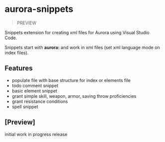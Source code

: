 # aurora-snippets

> PREVIEW

Snippets extension for creating xml files for Aurora using Visual Studio Code.

Snippets start with **aurora:** and work in xml files (set xml language mode on index files).

## Features

- populate file with base structure for index or elements file
- todo comment snippet
- basic element snippet
- grant simple skill, weapon, armor, saving throw proficiencies
- grant resistance conditions
- spell snippet


<!-- ## Release Notes

Users appreciate release notes as you update your extension. -->

## [Preview]

initial work in progress release